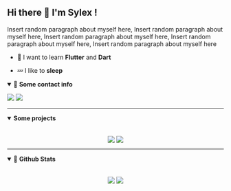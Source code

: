## Hi there 👋 I'm Sylex !

Insert random paragraph about myself here, Insert random paragraph about myself here, Insert random paragraph about myself here, Insert random paragraph about myself here, Insert random paragraph about myself here

- 🚀 I want to learn **Flutter** and **Dart**

- 💤 I like to **sleep**

<details open>
<summary>🌟 <b>Some contact info</b></summary>

<p align = "center">

[<img src ="https://img.shields.io/badge/Discord-.sylex%232803-%232eb852?style=for-the-badge&logo=Discord&logoColor=%232eb852">](#)
[<img src="https://img.shields.io/twitter/follow/Bran_M16?color=%232eb852&label=Follow%20me&logo=Twitter&logoColor=%232eb852&style=for-the-badge" />](https://twitter.com/bran_m16)

</p>

</details>


---
<details open>
 <summary><b>Some projects</b></summary>

 <br>


<p align = "center">
<a href = "https://github.com/ItzSylex/JojoAPI"><img align="center"  src="https://github-readme-stats.itzsylex.vercel.app/api/pin/?username=itzsylex&repo=JojoAPI&theme=chartreuse-dark" /></a>
 <a href = "https://github.com/ItzSylex/Toddy"><img align="center"  src="https://github-readme-stats.itzsylex.vercel.app/api/pin/?username=itzsylex&repo=JojoAPI&theme=chartreuse-dark" /></a>

</p>

</details>


---

<details open>
 <summary> 📮 <b>Github Stats </b> </summary>

<br>

<p align = "center">
  <a href="#"><img align="center" src="https://github-readme-stats.itzsylex.vercel.app/api?username=itzsylex&show_icons=true&theme=chartreuse-dark&line_height=27&hide=contribs" /></a>
  <a href="#"><img align="center" src="https://github-readme-stats.itzsylex.vercel.app/api/top-langs/?username=itzsylex&hide&theme=chartreuse-dark&" /></a>
</p>

</details>
